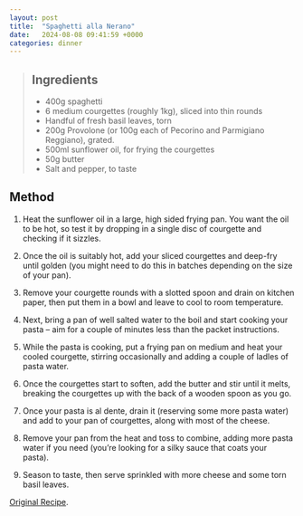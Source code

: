 ```yaml
---
layout: post
title:  "Spaghetti alla Nerano"
date:   2024-08-08 09:41:59 +0000
categories: dinner
---
```

> ## Ingredients
>
> - 400g spaghetti
> - 6 medium courgettes (roughly 1kg), sliced into thin rounds
> - Handful of fresh basil leaves, torn
> - 200g Provolone (or 100g each of Pecorino and Parmigiano Reggiano), grated.
> - 500ml sunflower oil, for frying the courgettes
> - 50g butter
> - Salt and pepper, to taste


## Method

1. Heat the sunflower oil in a large, high sided frying pan. You want the oil to be hot, so test it by dropping in a single disc of courgette and checking if it sizzles.

2. Once the oil is suitably hot, add your sliced courgettes and deep-fry until golden (you might need to do this in batches depending on the size of your pan). 

3. Remove your courgette rounds with a slotted spoon and drain on kitchen paper, then put them in a bowl and leave to cool to room temperature. 

4. Next, bring a pan of well salted water to the boil and start cooking your pasta – aim for a couple of minutes less than the packet instructions.

5. While the pasta is cooking, put a frying pan on medium and heat your cooled courgette, stirring occasionally and adding a couple of ladles of  pasta water.

6. Once the courgettes start to soften, add the butter and stir until it melts, breaking the courgettes up with the back of a wooden spoon as you go.

7. Once your pasta is al dente, drain it (reserving some more pasta water) and add to your pan of courgettes, along with most of the cheese.

8. Remove your pan from the heat and toss to combine, adding more pasta water if you need (you’re looking for a silky sauce that coats your pasta). 

9. Season to taste, then serve sprinkled with more cheese and some torn basil leaves. 



[Original Recipe][original-recipe].

[original-recipe]: https://pastaevangelists.com/blogs/blog/spaghetti-alla-nerano